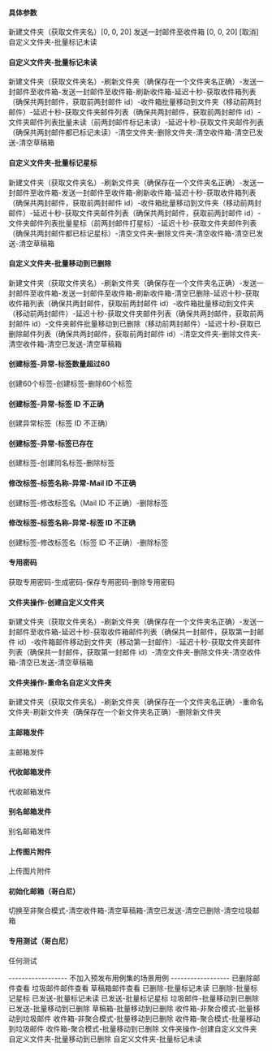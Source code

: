#### 具体参数
新建文件夹（获取文件夹名）[0, 0, 20]
发送一封邮件至收件箱 [0, 0, 20]
[取消] 自定义文件夹-批量标记未读

#### 自定义文件夹-批量标记未读
新建文件夹（获取文件夹名）-刷新文件夹（确保存在一个文件夹名正确）-发送一封邮件至收件箱-发送一封邮件至收件箱-刷新收件箱-延迟十秒-获取收件箱列表（确保共两封邮件，获取前两封邮件 id）-收件箱批量移动到文件夹（移动前两封邮件）-延迟十秒-获取文件夹邮件列表（确保共两封邮件，获取前两封邮件 id）-文件夹邮件列表批量未读（前两封邮件标记未读）-延迟十秒-获取文件夹邮件列表（确保共两封邮件都已标记未读）-清空文件夹-删除文件夹-清空收件箱-清空已发送-清空草稿箱

#### 自定义文件夹-批量标记星标
新建文件夹（获取文件夹名）-刷新文件夹（确保存在一个文件夹名正确）-发送一封邮件至收件箱-发送一封邮件至收件箱-刷新收件箱-延迟十秒-获取收件箱列表（确保共两封邮件，获取前两封邮件 id）-收件箱批量移动到文件夹（移动前两封邮件）-延迟十秒-获取文件夹邮件列表（确保共两封邮件，获取前两封邮件 id）-文件夹邮件列表批量星标（前两封邮件打星标）-延迟十秒-获取文件夹邮件列表（确保共两封邮件都已标记星标）-清空文件夹-删除文件夹-清空收件箱-清空已发送-清空草稿箱

#### 自定义文件夹-批量移动到已删除
新建文件夹（获取文件夹名）-刷新文件夹（确保存在一个文件夹名正确）-发送一封邮件至收件箱-发送一封邮件至收件箱-刷新收件箱-清空已删除-延迟十秒-获取收件箱列表（确保共两封邮件，获取前两封邮件 id）-收件箱批量移动到文件夹（移动前两封邮件）-延迟十秒-获取文件夹邮件列表（确保共两封邮件，获取前两封邮件 id）-文件夹邮件批量移动到已删除（移动前两封邮件）-延迟十秒-获取已删除邮件列表（确保共两封邮件，获取前两封邮件 id）-清空文件夹-删除文件夹-清空收件箱-清空已发送-清空草稿箱

#### 创建标签-异常-标签数量超过60
创建60个标签-创建标签-删除60个标签

#### 创建标签-异常-标签 ID 不正确
创建异常标签（标签 ID 不正确）

#### 创建标签-异常-标签已存在
创建标签-创建同名标签-删除标签

#### 修改标签-标签名称-异常-Mail ID 不正确
创建标签-修改标签名（Mail ID 不正确）-删除标签

#### 修改标签-标签名称-异常-标签 ID 不正确
创建标签-修改标签名（标签 ID 不正确）-删除标签

#### 专用密码
获取专用密码-生成密码-保存专用密码-删除专用密码

#### 文件夹操作-创建自定义文件夹
新建文件夹（获取文件夹名）-刷新文件夹（确保存在一个文件夹名正确）-发送一封邮件至收件箱-延迟十秒-获取收件箱邮件列表（确保共一封邮件，获取第一封邮件 id）-收件箱邮件移动到文件夹（移动第一封邮件）-延迟十秒-获取文件夹邮件列表（确保共一封邮件，获取第一封邮件 id）-清空文件夹-删除文件夹-清空收件箱-清空已发送-清空草稿箱

#### 文件夹操作-重命名自定义文件夹
新建文件夹（获取文件夹名）-刷新文件夹（确保存在一个文件夹名正确）-重命名文件夹-刷新文件夹（确保存在一个新文件夹名正确）-删除新文件夹

#### 主邮箱发件
主邮箱发件

#### 代收邮箱发件
代收邮箱发件

#### 别名邮箱发件
别名邮箱发件

#### 上传图片附件
上传图片附件

#### 初始化邮箱（哥白尼）
切换至非聚合模式-清空收件箱-清空草稿箱-清空已发送-清空已删除-清空垃圾邮箱

#### 专用测试（哥白尼）
任何测试


------------------ 不加入预发布用例集的场景用例 ------------------
已删除邮件查看
垃圾邮件邮件查看
草稿箱邮件查看
已删除-批量标记未读
已删除-批量标记星标
已发送-批量标记未读
已发送-批量标记星标
垃圾邮件-批量移动到已删除
已发送-批量移动到已删除
草稿箱-批量移动到已删除
收件箱-非聚合模式-批量移动到垃圾邮件
收件箱-非聚合模式-批量移动到已删除
收件箱-聚合模式-批量移动到垃圾邮件
收件箱-聚合模式-批量移动到已删除
文件夹操作-创建自定义文件夹
自定义文件夹-批量移动到已删除
自定义文件夹-批量标记未读

